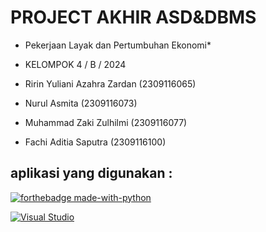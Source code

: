 # PROJECT AKHIR ASD&DBMS

* Pekerjaan Layak dan Pertumbuhan Ekonomi*

* KELOMPOK 4 / B / 2024

- Ririn Yuliani Azahra Zardan  	(2309116065)

- Nurul Asmita               	(2309116073)

- Muhammad Zaki Zulhilmi 	(2309116077)

- Fachi Aditia Saputra 	             (2309116100)

## aplikasi yang digunakan :
[![forthebadge made-with-python](http://ForTheBadge.com/images/badges/made-with-python.svg)](https://www.python.org/)

[![Visual Studio](https://badgen.net/badge/icon/visualstudio?icon=visualstudio&label)](https://visualstudio.microsoft.com)
